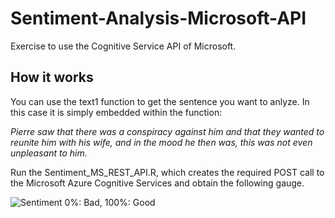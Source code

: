 # Sentiment-Analysis-Microsoft-API
Exercise to use the Cognitive Service API of Microsoft.

## How it works
You can use the text1 function to get the sentence you want to anlyze. In this case it is simply
embedded within the function:

_Pierre saw that there was a conspiracy against him and that they wanted to reunite him with his wife, and in the mood he then was, this was not even unpleasant to him._

Run the Sentiment_MS_REST_API.R, which creates the required POST call to the Microsoft Azure Cognitive Services and obtain the following gauge.

![Sentiment 0%: Bad, 100%: Good](https://github.com/lucavignali/Sentiment-Analysis-Microsoft-API/blob/master/Rplot.png, "Comment")

